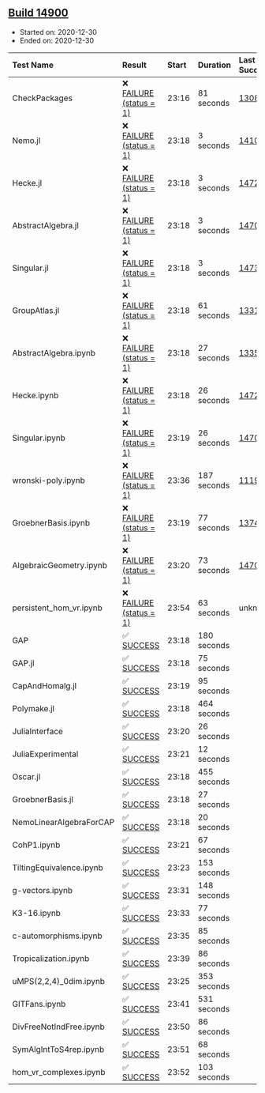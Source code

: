 ## [Build 14900](https://oscarci.mathematik.uni-kl.de/job/oscar/14900/)

* Started on: 2020-12-30
* Ended on: 2020-12-30

| Test Name    | Result | Start | Duration | Last Success | First Failure |
|:-------------|:-------|:------|:---------|:-------------|:--------------|
| CheckPackages | ❌ [FAILURE (status = 1)](https://oscarci.mathematik.uni-kl.de/job/oscar/14900/artifact/logs/build-14900/CheckPackages.log) | 23:16 | 81 seconds | [13085](https://oscarci.mathematik.uni-kl.de/job/oscar/13085/) | [13086](https://oscarci.mathematik.uni-kl.de/job/oscar/13086/) |
| Nemo.jl | ❌ [FAILURE (status = 1)](https://oscarci.mathematik.uni-kl.de/job/oscar/14900/artifact/logs/build-14900/Nemo.jl.log) | 23:18 | 3 seconds | [14101](https://oscarci.mathematik.uni-kl.de/job/oscar/14101/) | [14102](https://oscarci.mathematik.uni-kl.de/job/oscar/14102/) |
| Hecke.jl | ❌ [FAILURE (status = 1)](https://oscarci.mathematik.uni-kl.de/job/oscar/14900/artifact/logs/build-14900/Hecke.jl.log) | 23:18 | 3 seconds | [14723](https://oscarci.mathematik.uni-kl.de/job/oscar/14723/) | [14724](https://oscarci.mathematik.uni-kl.de/job/oscar/14724/) |
| AbstractAlgebra.jl | ❌ [FAILURE (status = 1)](https://oscarci.mathematik.uni-kl.de/job/oscar/14900/artifact/logs/build-14900/AbstractAlgebra.jl.log) | 23:18 | 3 seconds | [14701](https://oscarci.mathematik.uni-kl.de/job/oscar/14701/) | [14702](https://oscarci.mathematik.uni-kl.de/job/oscar/14702/) |
| Singular.jl | ❌ [FAILURE (status = 1)](https://oscarci.mathematik.uni-kl.de/job/oscar/14900/artifact/logs/build-14900/Singular.jl.log) | 23:18 | 3 seconds | [14732](https://oscarci.mathematik.uni-kl.de/job/oscar/14732/) | [14733](https://oscarci.mathematik.uni-kl.de/job/oscar/14733/) |
| GroupAtlas.jl | ❌ [FAILURE (status = 1)](https://oscarci.mathematik.uni-kl.de/job/oscar/14900/artifact/logs/build-14900/GroupAtlas.jl.log) | 23:18 | 61 seconds | [13311](https://oscarci.mathematik.uni-kl.de/job/oscar/13311/) | [13312](https://oscarci.mathematik.uni-kl.de/job/oscar/13312/) |
| AbstractAlgebra.ipynb | ❌ [FAILURE (status = 1)](https://oscarci.mathematik.uni-kl.de/job/oscar/14900/artifact/logs/build-14900/AbstractAlgebra.ipynb.log) | 23:18 | 27 seconds | [13355](https://oscarci.mathematik.uni-kl.de/job/oscar/13355/) | [13356](https://oscarci.mathematik.uni-kl.de/job/oscar/13356/) |
| Hecke.ipynb | ❌ [FAILURE (status = 1)](https://oscarci.mathematik.uni-kl.de/job/oscar/14900/artifact/logs/build-14900/Hecke.ipynb.log) | 23:18 | 26 seconds | [14723](https://oscarci.mathematik.uni-kl.de/job/oscar/14723/) | [14724](https://oscarci.mathematik.uni-kl.de/job/oscar/14724/) |
| Singular.ipynb | ❌ [FAILURE (status = 1)](https://oscarci.mathematik.uni-kl.de/job/oscar/14900/artifact/logs/build-14900/Singular.ipynb.log) | 23:19 | 26 seconds | [14701](https://oscarci.mathematik.uni-kl.de/job/oscar/14701/) | [14702](https://oscarci.mathematik.uni-kl.de/job/oscar/14702/) |
| wronski-poly.ipynb | ❌ [FAILURE (status = 1)](https://oscarci.mathematik.uni-kl.de/job/oscar/14900/artifact/logs/build-14900/wronski-poly.ipynb.log) | 23:36 | 187 seconds | [11192](https://oscarci.mathematik.uni-kl.de/job/oscar/11192/) | [11193](https://oscarci.mathematik.uni-kl.de/job/oscar/11193/) |
| GroebnerBasis.ipynb | ❌ [FAILURE (status = 1)](https://oscarci.mathematik.uni-kl.de/job/oscar/14900/artifact/logs/build-14900/GroebnerBasis.ipynb.log) | 23:19 | 77 seconds | [13748](https://oscarci.mathematik.uni-kl.de/job/oscar/13748/) | [13749](https://oscarci.mathematik.uni-kl.de/job/oscar/13749/) |
| AlgebraicGeometry.ipynb | ❌ [FAILURE (status = 1)](https://oscarci.mathematik.uni-kl.de/job/oscar/14900/artifact/logs/build-14900/AlgebraicGeometry.ipynb.log) | 23:20 | 73 seconds | [14701](https://oscarci.mathematik.uni-kl.de/job/oscar/14701/) | [14702](https://oscarci.mathematik.uni-kl.de/job/oscar/14702/) |
| persistent_hom_vr.ipynb | ❌ [FAILURE (status = 1)](https://oscarci.mathematik.uni-kl.de/job/oscar/14900/artifact/logs/build-14900/persistent_hom_vr.ipynb.log) | 23:54 | 63 seconds | unknown | unknown |
| GAP | ✅ [SUCCESS](https://oscarci.mathematik.uni-kl.de/job/oscar/14900/artifact/logs/build-14900/GAP.log) | 23:18 | 180 seconds |  |  |
| GAP.jl | ✅ [SUCCESS](https://oscarci.mathematik.uni-kl.de/job/oscar/14900/artifact/logs/build-14900/GAP.jl.log) | 23:18 | 75 seconds |  |  |
| CapAndHomalg.jl | ✅ [SUCCESS](https://oscarci.mathematik.uni-kl.de/job/oscar/14900/artifact/logs/build-14900/CapAndHomalg.jl.log) | 23:19 | 95 seconds |  |  |
| Polymake.jl | ✅ [SUCCESS](https://oscarci.mathematik.uni-kl.de/job/oscar/14900/artifact/logs/build-14900/Polymake.jl.log) | 23:18 | 464 seconds |  |  |
| JuliaInterface | ✅ [SUCCESS](https://oscarci.mathematik.uni-kl.de/job/oscar/14900/artifact/logs/build-14900/JuliaInterface.log) | 23:20 | 26 seconds |  |  |
| JuliaExperimental | ✅ [SUCCESS](https://oscarci.mathematik.uni-kl.de/job/oscar/14900/artifact/logs/build-14900/JuliaExperimental.log) | 23:21 | 12 seconds |  |  |
| Oscar.jl | ✅ [SUCCESS](https://oscarci.mathematik.uni-kl.de/job/oscar/14900/artifact/logs/build-14900/Oscar.jl.log) | 23:18 | 455 seconds |  |  |
| GroebnerBasis.jl | ✅ [SUCCESS](https://oscarci.mathematik.uni-kl.de/job/oscar/14900/artifact/logs/build-14900/GroebnerBasis.jl.log) | 23:18 | 27 seconds |  |  |
| NemoLinearAlgebraForCAP | ✅ [SUCCESS](https://oscarci.mathematik.uni-kl.de/job/oscar/14900/artifact/logs/build-14900/NemoLinearAlgebraForCAP.log) | 23:18 | 20 seconds |  |  |
| CohP1.ipynb | ✅ [SUCCESS](https://oscarci.mathematik.uni-kl.de/job/oscar/14900/artifact/logs/build-14900/CohP1.ipynb.log) | 23:21 | 67 seconds |  |  |
| TiltingEquivalence.ipynb | ✅ [SUCCESS](https://oscarci.mathematik.uni-kl.de/job/oscar/14900/artifact/logs/build-14900/TiltingEquivalence.ipynb.log) | 23:23 | 153 seconds |  |  |
| g-vectors.ipynb | ✅ [SUCCESS](https://oscarci.mathematik.uni-kl.de/job/oscar/14900/artifact/logs/build-14900/g-vectors.ipynb.log) | 23:31 | 148 seconds |  |  |
| K3-16.ipynb | ✅ [SUCCESS](https://oscarci.mathematik.uni-kl.de/job/oscar/14900/artifact/logs/build-14900/K3-16.ipynb.log) | 23:33 | 77 seconds |  |  |
| c-automorphisms.ipynb | ✅ [SUCCESS](https://oscarci.mathematik.uni-kl.de/job/oscar/14900/artifact/logs/build-14900/c-automorphisms.ipynb.log) | 23:35 | 85 seconds |  |  |
| Tropicalization.ipynb | ✅ [SUCCESS](https://oscarci.mathematik.uni-kl.de/job/oscar/14900/artifact/logs/build-14900/Tropicalization.ipynb.log) | 23:39 | 86 seconds |  |  |
| uMPS(2,2,4)_0dim.ipynb | ✅ [SUCCESS](https://oscarci.mathematik.uni-kl.de/job/oscar/14900/artifact/logs/build-14900/uMPS-2-2-4-_0dim.ipynb.log) | 23:25 | 353 seconds |  |  |
| GITFans.ipynb | ✅ [SUCCESS](https://oscarci.mathematik.uni-kl.de/job/oscar/14900/artifact/logs/build-14900/GITFans.ipynb.log) | 23:41 | 531 seconds |  |  |
| DivFreeNotIndFree.ipynb | ✅ [SUCCESS](https://oscarci.mathematik.uni-kl.de/job/oscar/14900/artifact/logs/build-14900/DivFreeNotIndFree.ipynb.log) | 23:50 | 86 seconds |  |  |
| SymAlgIntToS4rep.ipynb | ✅ [SUCCESS](https://oscarci.mathematik.uni-kl.de/job/oscar/14900/artifact/logs/build-14900/SymAlgIntToS4rep.ipynb.log) | 23:51 | 68 seconds |  |  |
| hom_vr_complexes.ipynb | ✅ [SUCCESS](https://oscarci.mathematik.uni-kl.de/job/oscar/14900/artifact/logs/build-14900/hom_vr_complexes.ipynb.log) | 23:52 | 103 seconds |  |  |
